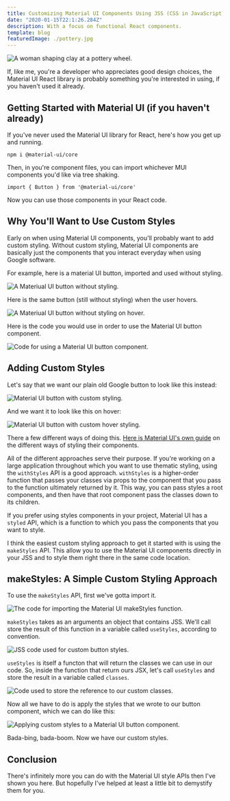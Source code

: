 ```yaml
---
title: Customizing Material UI Components Using JSS (CSS in JavaScript)
date: "2020-01-15T22:1:26.284Z"
description: With a focus on functional React components.
template: blog
featuredImage: ./pottery.jpg
---
```


![A woman shaping clay at a pottery wheel.](./pottery.jpg)

If, like me, you're a developer who appreciates good design choices, the Material UI React library is probably something you're interested in using, if you haven't used it already.

## Getting Started with Material UI (if you haven't already)

If you've never used the Material UI library for React, here's how you get up and running.

`npm i @material-ui/core`

Then, in you're component files, you can import whichever MUI components you'd like via tree shaking.

`import { Button } from '@material-ui/core'`

Now you can use those components in your React code.

## Why You'll Want to Use Custom Styles

Early on when using Material UI components, you'll probably want to add custom styling. Without custom styling, Material UI components are basically just the components that you interact everyday when using Google software.

For example, here is a material UI button, imported and used without styling.

![A Materiual UI button without styling.](./button1.png)

Here is the same button (still without styling) when the user hovers.

![A Materiual UI button without styling on hover.](./button4.png)

Here is the code you would use in order to use the Material UI button component.

![Code for using a Material UI button component.](./mui1.png)

## Adding Custom Styles

Let's say that we want our plain old Google button to look like this instead:

![Material UI button with custom styling.](./button2.png)

And we want it to look like this on hover:

![Material UI button with custom hover styling.](./button3.png)

There a few different ways of doing this. [Here is Material UI's own guide](https://material-ui.com/styles/basics/) on the different ways of styling their components.

All of the different approaches serve their purpose. If you're working on a large application throughout which you want to use thematic styling, using the `withStyles` API is a good approach. `withStyles` is a higher-order function that passes your classes via props to the component that you pass to the function ultimately returned by it. This way, you can pass styles a root components, and then have that root component pass the classes down to its children. 

If you prefer using styles components in your project, Material UI has a `styled` API, which is a function to which you pass the components that you want to style.

I think the easiest custom styling approach to get it started with is using the `makeStyles` API. This allow you to use the Material UI components directly in your JSS and to style them right there in the same code location. 

## makeStyles: A Simple Custom Styling Approach

To use the `makeStyles` API, first we've gotta import it.

![The code for importing the Material UI makeStyles function.](./mui2.png)

`makeStyles` takes as an arguments an object that contains JSS. We'll call store the result of this function in a variable called `useStyles`, according to convention.

![JSS code used for custom button styles.](./mui3.png)

`useStyles` is itself a functon that will return the classes we can use in our code. So, inside the function that return ours JSX, let's call `useStyles` and store the result in a variable called `classes`.

![Code used to store the reference to our custom classes.](./mui4.png)

Now all we have to do is apply the styles that we wrote to our button component, which we can do like this:

![Applying custom styles to a Material UI button component.](./mui5.png)

Bada-bing, bada-boom. Now we have our custom styles.

## Conclusion

There's infinitely more you can do with the Material UI style APIs then I've shown you here. But hopefully I've helped at least a little bit to demystify them for you.